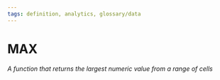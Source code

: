 ```yaml
---
tags: definition, analytics, glossary/data
---
```

#  MAX
*A function that returns the largest numeric value from a range of cells*